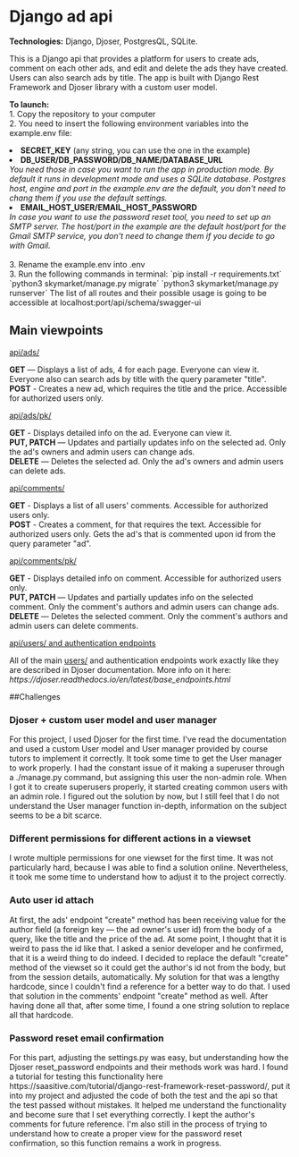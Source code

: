 # Django ad api

<p><b>Technologies:</b> Django, Djoser, PostgresQL, SQLite.</p>

<p>This is a Django api that provides a platform for users to create ads, comment on each other ads, and edit and delete the ads they have created. Users can also search ads by title. The app is built with Django Rest Framework and Djoser library with a custom user model.</p>

<p> <b>To launch:</b>
<br>1. Copy the repository to your computer
<br>2. You need to insert the following environment variables into the example.env file:
<li><b>SECRET_KEY</b> (any string, you can use the one in the example)
<li><b>DB_USER/DB_PASSWORD/DB_NAME/DATABASE_URL</b>
<br><i>You need those in case you want to run the app in production mode. By default it runs in development mode and uses a SQLite database. Postgres host, engine and port in the example.env are the default, you don't need to chang them if you use the default settings.</i>
<li><b>EMAIL_HOST_USER/EMAIL_HOST_PASSWORD</b>
<br><i>In case you want to use the password reset tool, you need to set up an SMTP server. The host/port in the example are the default host/port for the Gmail SMTP service, you don't need to change them if you decide to go with Gmail.</i><br>
<br>3. Rename the example.env into .env
<br>3. Run the following commands in terminal:
`pip install -r requirements.txt`<br>
`python3 skymarket/manage.py migrate`
`python3 skymarket/manage.py runserver`
The list of all routes and their possible usage is going to be accessible at localhost:port/api/schema/swagger-ui

## Main viewpoints

<ins>api/ads/</ins>
<p><b>GET</b> — Displays a list of ads, 4 for each page. Everyone can view it. Everyone also can search ads by title with the query parameter "title".<br>
<b>POST</b> - Creates a new ad, which requires the title and the price. Accessible for authorized users only.</p>

<ins>api/ads/pk/</ins>
<p><b>GET</b> - Displays detailed info on the ad. Everyone can view it.<br>
<b>PUT, PATCH</b> — Updates and partially updates info on the selected ad. Only the ad's owners and admin users can change ads.<br>
<b>DELETE</b> — Deletes the selected ad. Only the ad's owners and admin users can delete ads.</p>

<ins>api/comments/</ins>
<p><b>GET</b> - Displays a list of all users' comments. Accessible for authorized users only.<br>
<b>POST</b> - Creates a comment, for that requires the text. Accessible for authorized users only. Gets the ad's that is commented upon id from the query parameter "ad".</p>

<ins>api/comments/pk/</u><br>
<p><b>GET</b> - Displays detailed info on comment. Accessible for authorized users only.<br>
<b>PUT, PATCH</b> — Updates and partially updates info on the selected comment. Only the comment's authors and admin users can change ads.<br>
<b>DELETE</b> — Deletes the selected comment. Only the comment's authors and admin users can delete comments.</p>

<ins>api/users/ and authentication endpoints</u><br>

<p>All of the main <ins>users/</ins> and authentication endpoints work exactly like they are described in Djoser documentation. More info on it here: <i>https://djoser.readthedocs.io/en/latest/base_endpoints.html</i></p>
<p>

##Challenges

### Djoser + custom user model and user manager

<p>For this project, I used Djoser for the first time. I've read the documentation and used a custom User model and User manager provided by course tutors to implement it correctly.
It took some time to get the User manager to work properly. I had the constant issue of it making a superuser through a ./manage.py command, but assigning this user the non-admin role. When I got it to create superusers properly, it started creating common users with an admin role. I figured out the solution by now, but I still feel that I do not understand the User manager function in-depth, information on the subject seems to be a bit scarce.</p>

### Different permissions for different actions in a viewset

<p>I wrote multiple permissions for one viewset for the first time. It was not particularly hard, because I was able to find a solution online. Nevertheless, it took me some time to understand how to adjust it to the project correctly.</p>

### Auto user id attach

<p>At first, the ads' endpoint "create" method has been receiving value for the author field (a foreign key — the ad owner's user id) from the body of a query, like the title and the price of the ad. At some point, I thought that it is weird to pass the id like that. I asked a senior developer and he confirmed, that it is a weird thing to do indeed.
I decided to replace the default "create" method of the viewset so it could get the author's id not from the body, but from the session details, automatically. My solution for that was a lengthy hardcode, since I couldn't find a reference for a better way to do that. I used that solution in the comments' endpoint "create" method as well.
After having done all that, after some time, I found a one string solution to replace all that hardcode.</p>

### Password reset email confirmation

<p>For this part, adjusting the settings.py was easy, but understanding how the Djoser reset_password endpoints and their methods work was hard.
I found a tutorial for testing this functionality here https://saasitive.com/tutorial/django-rest-framework-reset-password/, put it into my project and adjusted the code of both the test and the api so that the test passed without mistakes. It helped me understand the functionality and become sure that I set everything correctly.
I kept the author's comments for future reference.
I'm also still in the process of trying to understand how to create a proper view for the
password reset confirmation, so this function remains a work in progress.</p>
